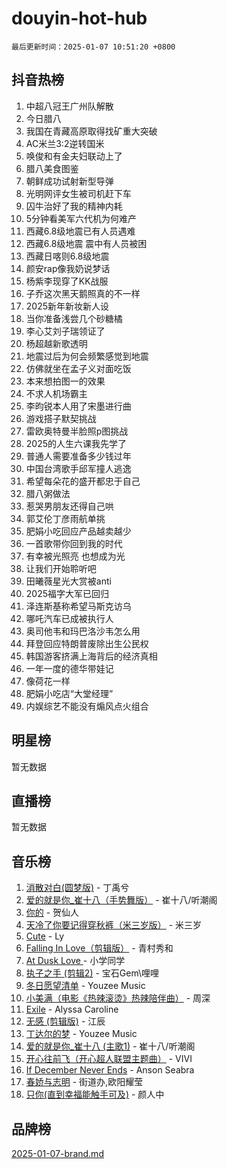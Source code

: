 # douyin-hot-hub

`最后更新时间：2025-01-07 10:51:20 +0800`

## 抖音热榜

1. 中超八冠王广州队解散
1. 今日腊八
1. 我国在青藏高原取得找矿重大突破
1. AC米兰3:2逆转国米
1. 唤俊和有金夫妇联动上了
1. 腊八美食图鉴
1. 朝鲜成功试射新型导弹
1. 光明网评女生被司机赶下车
1. 囚牛治好了我的精神内耗
1. 5分钟看美军六代机为何难产
1. 西藏6.8级地震已有人员遇难
1. 西藏6.8级地震 震中有人员被困
1. 西藏日喀则6.8级地震
1. 颜安rap像我奶说梦话
1. 杨紫李现穿了KK战服
1. 子乔这次黑天鹅照真的不一样
1. 2025新年新妆新人设
1. 当你准备浅尝几个砂糖橘
1. 李心艾刘子瑞领证了
1. 杨超越新歌透明
1. 地震过后为何会频繁感觉到地震
1. 仿佛就坐在孟子义对面吃饭
1. 本来想拍图一的效果
1. 不求人机场霸主
1. 李昀锐本人用了宋墨进行曲
1. 游戏搭子默契挑战
1. 雷欧奥特曼半脸照p图挑战
1. 2025的人生六课我先学了
1. 普通人需要准备多少钱过年
1. 中国台湾歌手邱军撞人逃逸
1. 希望每朵花的盛开都忠于自己
1. 腊八粥做法
1. 惹哭男朋友还得自己哄
1. 郭艾伦丁彦雨航单挑
1. 肥娟小吃回应产品越卖越少
1. 一首歌带你回到我的时代
1. 有幸被光照亮 也想成为光
1. 让我们开始聆听吧
1. 田曦薇星光大赏被anti
1. 2025福字大军已回归
1. 泽连斯基称希望马斯克访乌
1. 哪吒汽车已成被执行人
1. 奥司他韦和玛巴洛沙韦怎么用
1. 拜登回应特朗普废除出生公民权
1. 韩国游客挤满上海背后的经济真相
1. 一年一度的德华带娃记
1. 像荷花一样
1. 肥娟小吃店“大堂经理”
1. 内娱综艺不能没有煽风点火组合

## 明星榜

暂无数据

## 直播榜

暂无数据

## 音乐榜

1. [消散对白(圆梦版)](https://sf5-hl-cdn-tos.douyinstatic.com/obj/tos-cn-ve-2774/og4jB5I5IizzoZVAAAzWgBMAsMDWoArfwBOiFs) - 丁禹兮
1. [爱的就是你_崔十八（手势舞版）](https://sf5-hl-cdn-tos.douyinstatic.com/obj/tos-cn-ve-2774/oApB2AigNyB4sTw7JhBOikMAf0oDJzMWBuIrgm) - 崔十八/听潮阁
1. [你的](https://sf5-hl-cdn-tos.douyinstatic.com/obj/tos-cn-ve-2774/oYuIeKf42jB7sEV6B2upMdpYAgfrQWj0FeRegh) - 贺仙人
1. [天冷了你要记得穿秋裤（米三岁版）](https://sf5-hl-cdn-tos.douyinstatic.com/obj/tos-cn-ve-2774/oQlIwVIDWiZ6BQilAorS7MA0AgCkQDvcZAdm1) - 米三岁
1. [Cute](https://sf5-hl-cdn-tos.douyinstatic.com/obj/tos-cn-ve-2774/o4IbIzHWKAAB4wsS5qMBRiiAlEBGTpQRNfFvuo) - Ly
1. [Falling In Love（剪辑版）](https://sf5-hl-cdn-tos.douyinstatic.com/obj/tos-cn-ve-2774/o8ajpA8zzgBPahbBIO8AcKGBLJezFCRd1wfP9f) - 青村秀和
1. [ At Dusk  Love ](https://sf5-hl-cdn-tos.douyinstatic.com/obj/tos-cn-ve-2774/o8CrpCf5CaYgI4ZrtQgMQAFEfuGqNnRSDQAPBc) - 小学同学
1. [执子之手 (剪辑2)](https://sf5-hl-cdn-tos.douyinstatic.com/obj/tos-cn-ve-2774/oUoZLQjCc31XzqsBnBQUNgeKtYPBcgbFDwtfcu) - 宝石Gem\哩哩
1. [冬日愿望清单](https://sf5-hl-cdn-tos.douyinstatic.com/obj/tos-cn-ve-2774/oIIgUOeamCFCVAzxN6MFRLIBlLGpUqQxeeHrLE) - Youzee Music
1. [小美满（电影《热辣滚烫》热辣陪伴曲）](https://sf6-cdn-tos.douyinstatic.com/obj/tos-cn-ve-2774/o0GAn2lSgfZIDUgtevCGDQYnFg4CwnrBaxbTZL) - 周深
1. [Exile](https://sf5-hl-cdn-tos.douyinstatic.com/obj/tos-cn-ve-2774/oYj4gAQTknKE3WW0Je8KGmQ7z1cA4FefwtbufD) - Alyssa Caroline
1. [无感 (剪辑版)](https://sf5-hl-cdn-tos.douyinstatic.com/obj/tos-cn-ve-2774/o0eIsUzJBDlQaQFC5OFlgbMEZC1TFYBftOBn6p) - 江辰
1. [丁达尔的梦](https://sf5-hl-cdn-tos.douyinstatic.com/obj/tos-cn-ve-2774/oMU3WirUZBVQkAC9ccG5P2IQirziZM2RTInUY) - Youzee Music
1. [爱的就是你_崔十八 (主歌1)](https://sf5-hl-cdn-tos.douyinstatic.com/obj/tos-cn-ve-2774/oI5BO5DhFZ6UTcNCnZaOCBLtZ7WIMQGfgnXf5E) - 崔十八/听潮阁
1. [开心往前飞（开心超人联盟主题曲）](https://sf3-cdn-tos.douyinstatic.com/obj/tos-cn-ve-2774/9d8fb7c82cf1421fb93a9fe925275e0a) - VIVI
1. [If December Never Ends](https://sf5-hl-cdn-tos.douyinstatic.com/obj/tos-cn-ve-2774/oY1IQMoTgCFIBg8RZifyqlBBt1UFgitTYmxeOS) - Anson Seabra
1. [春娇与志明](https://sf5-hl-cdn-tos.douyinstatic.com/obj/tos-cn-ve-2774/e530d8fceb7044b39707d7f9ff54add1) - 街道办,欧阳耀莹
1. [只你(直到幸福能触手可及)](https://sf5-hl-cdn-tos.douyinstatic.com/obj/tos-cn-ve-2774/o0lBkRDzFTeaVSUz3ZZSCBVtZ5DIMQGfgmEAuE) - 颜人中

## 品牌榜

[2025-01-07-brand.md](2025-01-07-brand.md)
